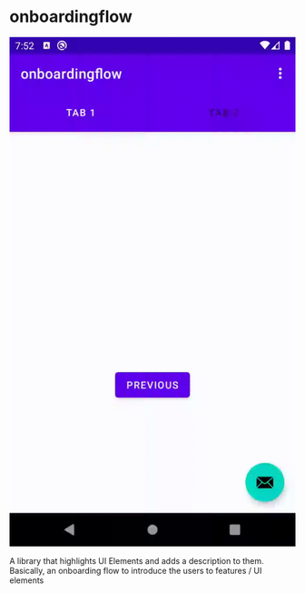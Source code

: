 # onboardingflow

![](onboardingflow-animation.gif)

A library that highlights UI Elements and adds a description to them. Basically, an onboarding flow to introduce the users to features / UI elements
